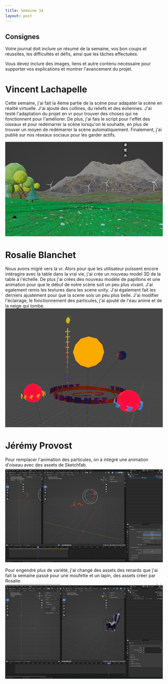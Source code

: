 ```yaml
---
title: Semaine 14
layout: post
---
```


## Consignes

Votre journal doit inclure un résumé de la semaine, vos bon coups et réussites, les difficultés et défis, ainsi que les tâches effectuées.

Vous devez inclure des images, liens et autre contenu nécéssaire pour supporter vos explications et montrer l'avancement du projet.

# Vincent Lachapelle
Cette semaine, j'ai fait la 4eme partie de la scène pour adapater la scène en réalité virtuelle. J'ai ajouté des collines, du reliefs et des éoliennes. J'ai testé l'adaptation du projet en vr pour trouver des choses qui ne fonctionnent pour l'améliorer. De plus, j'ai fais le script pour l'effet des oiseaux et pour redémarrer la scène lorsqu'on le souhaite, en plus de trouver un moyen de redémarrer la scène automatiquement. Finalement, j'ai publié sur nos réseaux sociaux pour les garder actifs.

![Image_scene](../images/scene360.png)

# Rosalie Blanchet
Nous avons migré vers la vr. Alors pour que les utilisateur puissent encore intéragire avec la table dans la vrai vie, j'ai crée un nouveau model 3D de la table à l'échelle. De plus j'ai crées des nouveau modéle de papillons et une animation pour que le début de notre scène soit un peu plus vivant. J'ai egalement remis les textures dans les scene unity. J'ai également fait les derniers ajustement pour que la scene sois un peu plus belle. J'ai modifier l'éclairage, le fonctionnement des particules, j'ai ajouté de l'eau animé et de la neige qui tombe.
![Image_scene](../images/table_s14.jpg)

# Jérémy Provost
Pour remplacer l'animation des particules, on à intégré une animation d'oiseau avec des assets de Sketchfab.
![OiseauAnimation](../images/Jay_sem14_Animation_oiseau.JPG)

Pour engendré plus de variété, j'ai changé des assets des renards que j'ai fait la semaine passé pour une moufette et un lapin, des assets créer par Rosalie.
![AnimMouffette](../images/Jay_sem_14_AnimMouffette.JPG)
